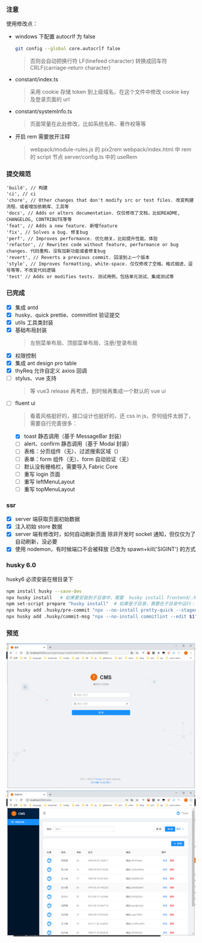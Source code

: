 ### 注意

使用修改点：

-   windows 下配置 autocrlf 为 false
    ```bash
    git config --global core.autocrlf false
    ```
    > 否则会自动把换行符 LF(linefeed character) 转换成回车符 CRLF(carriage-return character)
-   constant/index.ts
    > 采用 cookie 存储 token 到上级域名，在这个文件中修改 cookie key 及登录页面的 url
-   constant/systemInfo.ts
    > 页面常量在此处修改，比如系统名称、著作权等等
-   开启 rem 需要放开注释
    > webpack/module-rules.js 的 pix2rem
    > webpack/index.html 中 rem 的 script 节点
    > server/config.ts 中的 useRem

### 提交规范

```
'build', // 构建
'ci', // ci
'chore', // Other changes that don't modify src or test files. 改变构建流程、或者增加依赖库、工具等
'docs', // Adds or alters documentation. 仅仅修改了文档，比如README, CHANGELOG, CONTRIBUTE等等
'feat', // Adds a new feature. 新增feature
'fix', // Solves a bug. 修复bug
'perf', // Improves performance. 优化相关，比如提升性能、体验
'refactor', // Rewrites code without feature, performance or bug changes. 代码重构，没有加新功能或者修复bug
'revert', // Reverts a previous commit. 回滚到上一个版本
'style', // Improves formatting, white-space. 仅仅修改了空格、格式缩进、逗号等等，不改变代码逻辑
'test' // Adds or modifies tests. 测试用例，包括单元测试、集成测试等
```

### 已完成

-   [x] 集成 antd
-   [x] husky、quick prettie、commitlint 验证提交
-   [x] utils 工具类封装
-   [x] 基础布局封装
    > 左侧菜单布局、顶部菜单布局、注册/登录布局
-   [x] 权限控制
-   [x] 集成 ant design pro table
-   [x] thyReq 允许自定义 axios 回调
-   [ ] stylus、vue 支持
    > 等 vue3 release 再考虑，到时候再集成一个默认的 vue ui
-   [ ] fluent ui
    > 看着风格挺好的，接口设计也挺好的，还 css in js，奈何组件太弱了，需要自行完善很多：
    -   [x] toast 静态调用（基于 MessageBar 封装）
    -   [ ] alert、confirm 静态调用（基于 Modal 封装）
    -   [ ] 表格：分页组件（无）、过滤搜索区域（）
    -   [ ] 表单：form 组件（无）、form 自动验证（无）
    -   [ ] 默认没有栅格栏，需要导入 Fabric Core
    -   [ ] 重写 login 页面
    -   [ ] 重写 leftMenuLayout
    -   [ ] 重写 topMenuLayout

### ssr

-   [x] server 端获取页面初始数据
-   [x] 注入初始 store 数据
-   [x] server 端有修改时，如何自动刷新页面
        除非开发时 socket 通知，但仅仅为了自动刷新，没必要
-   [x] 使用 nodemon，有时候端口不会被释放
        已改为 spawn+kill('SIGINT') 的方式

### husky 6.0

husky6 必须安装在根目录下

```bash
npm install husky --save-dev
npx husky install   # 如果要安装到子目录中，需要  husky install frontend/.husky
npm set-script prepare "husky install"  # 如果是子目录，需要在子目录中运行： npm set-script prepare "cd .. && husky install frontend/.husky"
npx husky add .husky/pre-commit "npx --no-install pretty-quick --staged" # 如果是子目录，需要在具体命令前加上 cd frontend，比如.husky/pre-commit
npx husky add .husky/commit-msg "npx --no-install commitlint --edit $1"
```

### 预览

![login](./preview-login.jpg)
![home](./preview.jpg)
